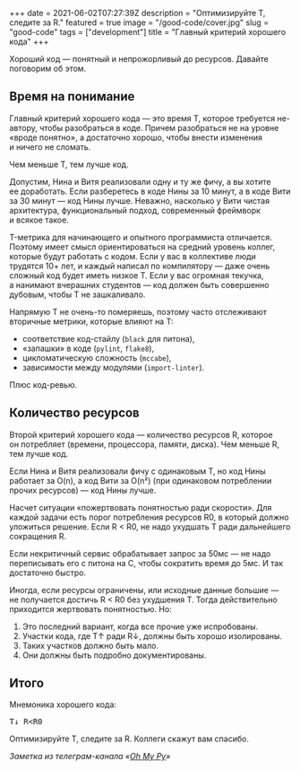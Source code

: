 +++
date = 2021-06-02T07:27:39Z
description = "Оптимизируйте T, следите за R."
featured = true
image = "/good-code/cover.jpg"
slug = "good-code"
tags = ["development"]
title = "Главный критерий хорошего кода"
+++

Хороший код — понятный и непрожорливый до ресурсов. Давайте поговорим об этом.

## Время на понимание

Главный критерий хорошего кода — это время T, которое требуется не-автору, чтобы разобраться в коде. Причем разобраться не на уровне «вроде понятно», а достаточно хорошо, чтобы внести изменения и ничего не сломать.

Чем меньше T, тем лучше код.

Допустим, Нина и Витя реализовали одну и ту же фичу, а вы хотите ее доработать. Если разберетесь в коде Нины за 10 минут, а в коде Вити за 30 минут — код Нины лучше. Неважно, насколько у Вити чистая архитектура, функциональный подход, современный фреймворк и всякое такое.

T-метрика для начинающего и опытного программиста отличается. Поэтому имеет смысл ориентироваться на средний уровень коллег, которые будут работать с кодом. Если у вас в коллективе люди трудятся 10+ лет, и каждый написал по компилятору — даже очень сложный код будет иметь низкое T. Если у вас огромная текучка, а нанимают вчерашних студентов — код должен быть совершенно дубовым, чтобы T не зашкаливало.

Напрямую T не очень-то померяешь, поэтому часто отслеживают вторичные метрики, которые влияют на T:

- соответствие код-стайлу (`black` для питона),
- «запашки» в коде (`pylint`, `flake8`),
- цикломатическую сложность (`mccabe`),
- зависимости между модулями (`import-linter`).

Плюс код-ревью.

## Количество ресурсов

Второй критерий хорошего кода — количество ресурсов R, которое он потребляет (времени, процессора, памяти, диска). Чем меньше R, тем лучше код.

Если Нина и Витя реализовали фичу с одинаковым T, но код Нины работает за O(n), а код Вити за O(n²) (при одинаковом потреблении прочих ресурсов) — код Нины лучше.

Насчет ситуации «пожертвовать понятностью ради скорости». Для каждой задачи есть порог потребления ресурсов R0, в который должно уложиться решение. Если R < R0, не надо ухудшать T ради дальнейшего сокращения R.

Если некритичный сервис обрабатывает запрос за 50мс — не надо переписывать его с питона на C, чтобы сократить время до 5мс. И так достаточно быстро.

<!-- Если у кода высокое T при низком R — в большинстве случаев можно сократить T, сохранив R < R0. -->

Иногда, если ресурсы ограничены, или исходные данные большие — не получается достичь R < R0 без ухудшения T. Тогда действительно приходится жертвовать понятностью. Но:

1) Это последний вариант, когда все прочие уже испробованы.
2) Участки кода, где T↑ ради R↓, должны быть хорошо изолированы.
3) Таких участков должно быть мало.
4) Они должны быть подробно документированы.

## Итого

Мнемоника хорошего кода:

<pre class="big">
T↓ R&lt;R0
</pre>

Оптимизируйте T, следите за R. Коллеги скажут вам спасибо.

<div class="row">
<div class="col-xs-12 col-sm-10 col-md-8"><p><em>Заметка из телеграм-канала <span class="nowrap"><i class="fas fa-kiwi-bird"></i> «<a href="https://t.me/ohmypy">Oh My Py</a>»</span></em></p></div>
</div>



